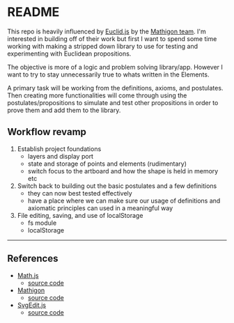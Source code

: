 # README

This repo is heavily influenced by [Euclid.js](https://github.com/mathigon/euclid.js) by the [Mathigon team](https://mathigon.io/). I'm interested in building off of their work but first I want to spend some time working with making a stripped down library to use for testing and experimenting with Euclidean propositions.

The objective is more of a logic and problem solving library/app. However I want to try to stay unnecessarily true to whats written in the Elements.

A primary task will be working from the definitions, axioms, and postulates. Then creating more functionalities will come through using the postulates/propositions to simulate and test other propositions in order to prove them and add them to the library.

## Workflow revamp

1. Establish project foundations
   - layers and display port
   - state and storage of points and elements (rudimentary)
   - switch focus to the artboard and how the shape is held in memory etc
2. Switch back to building out the basic postulates and a few definitions
   - they can now best tested effectively
   - have a place where we can make sure our usage of definitions and axiomatic principles can used in a meaningful way
3. File editing, saving, and use of localStorage
   - fs module
   - localStorage

---

## References

- [Math.js](https://mathjs.org/)
  - [source code](https://github.com/josdejong/mathjs)
- [Mathigon](https://mathigon.io/)
  - [source code](https://github.com/mathigon)
- [SvgEdit.js](https://svgedit.netlify.app/editor/index.html)
  - [source code](https://github.com/SVG-Edit/svgedit)
